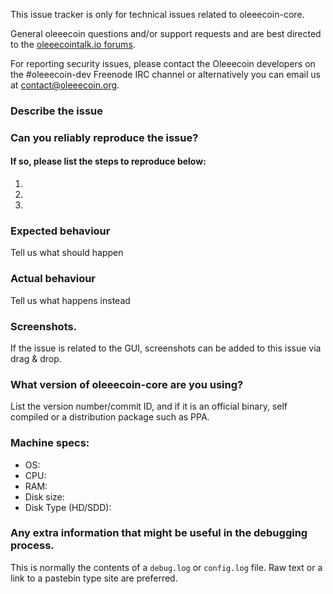 <!--- Remove sections that do not apply -->

This issue tracker is only for technical issues related to oleeecoin-core.

General oleeecoin questions and/or support requests and are best directed to the [oleeecointalk.io forums](https://oleeecointalk.io/).

For reporting security issues, please contact the Oleeecoin developers on the #oleeecoin-dev Freenode IRC channel or alternatively you can email us at contact@oleeecoin.org.

### Describe the issue

### Can you reliably reproduce the issue?
#### If so, please list the steps to reproduce below:
1.
2.
3.

### Expected behaviour
Tell us what should happen

### Actual behaviour
Tell us what happens instead

### Screenshots.
If the issue is related to the GUI, screenshots can be added to this issue via drag & drop.

### What version of oleeecoin-core are you using?
List the version number/commit ID, and if it is an official binary, self compiled or a distribution package such as PPA.

### Machine specs:
- OS:
- CPU:
- RAM:
- Disk size:
- Disk Type (HD/SDD):

### Any extra information that might be useful in the debugging process.
This is normally the contents of a `debug.log` or `config.log` file. Raw text or a link to a pastebin type site are preferred.
